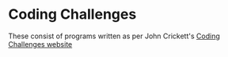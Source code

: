 # Coding Challenges
These consist of programs written as per John Crickett's [Coding Challenges website](https://codingchallenges.fyi/) 